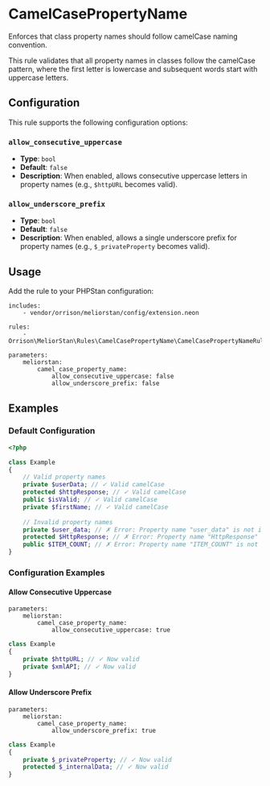 # CamelCasePropertyName

Enforces that class property names should follow camelCase naming convention.

This rule validates that all property names in classes follow the camelCase pattern, where the first letter is lowercase and subsequent words start with uppercase letters.

## Configuration

This rule supports the following configuration options:

### `allow_consecutive_uppercase`
- **Type**: `bool`
- **Default**: `false`
- **Description**: When enabled, allows consecutive uppercase letters in property names (e.g., `$httpURL` becomes valid).

### `allow_underscore_prefix`
- **Type**: `bool`
- **Default**: `false`
- **Description**: When enabled, allows a single underscore prefix for property names (e.g., `$_privateProperty` becomes valid).

## Usage

Add the rule to your PHPStan configuration:

```neon
includes:
    - vendor/orrison/meliorstan/config/extension.neon

rules:
    - Orrison\MeliorStan\Rules\CamelCasePropertyName\CamelCasePropertyNameRule

parameters:
    meliorstan:
        camel_case_property_name:
            allow_consecutive_uppercase: false
            allow_underscore_prefix: false
```

## Examples

### Default Configuration

```php
<?php

class Example
{
    // Valid property names
    private $userData; // ✓ Valid camelCase
    protected $httpResponse; // ✓ Valid camelCase
    public $isValid; // ✓ Valid camelCase
    private $firstName; // ✓ Valid camelCase
    
    // Invalid property names
    private $user_data; // ✗ Error: Property name "user_data" is not in camelCase.
    protected $HttpResponse; // ✗ Error: Property name "HttpResponse" is not in camelCase.
    public $ITEM_COUNT; // ✗ Error: Property name "ITEM_COUNT" is not in camelCase.
}
```

### Configuration Examples

#### Allow Consecutive Uppercase

```neon
parameters:
    meliorstan:
        camel_case_property_name:
            allow_consecutive_uppercase: true
```

```php
class Example
{
    private $httpURL; // ✓ Now valid
    private $xmlAPI; // ✓ Now valid
}
```

#### Allow Underscore Prefix

```neon
parameters:
    meliorstan:
        camel_case_property_name:
            allow_underscore_prefix: true
```

```php
class Example
{
    private $_privateProperty; // ✓ Now valid
    protected $_internalData; // ✓ Now valid
}
```



